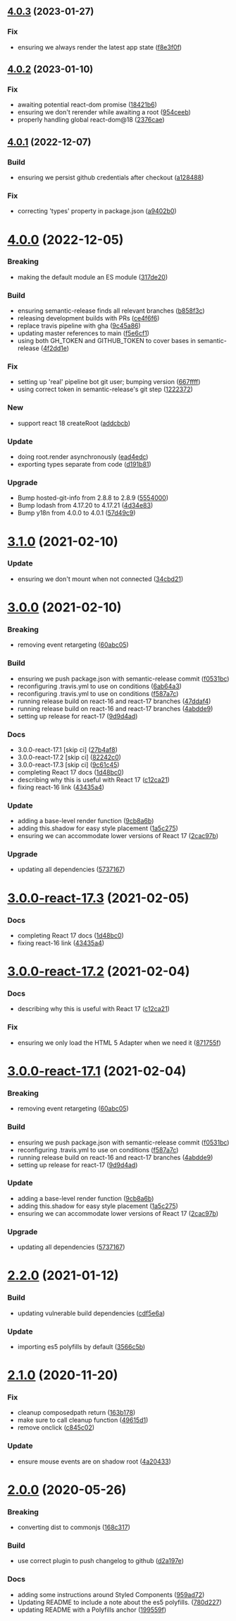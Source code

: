 ## [4.0.3](https://github.com/WTW-IM/react-html-element/compare/v4.0.2...v4.0.3) (2023-01-27)


### Fix

* ensuring we always render the latest app state ([f8e3f0f](https://github.com/WTW-IM/react-html-element/commit/f8e3f0f29ea8a13c8daa9b3fd49cc97858704a17))

## [4.0.2](https://github.com/WTW-IM/react-html-element/compare/v4.0.1...v4.0.2) (2023-01-10)


### Fix

* awaiting potential react-dom promise ([18421b6](https://github.com/WTW-IM/react-html-element/commit/18421b6c0b5106c0252e5d971884f829a5043c76))
* ensuring we don't rerender while awaiting a root ([954ceeb](https://github.com/WTW-IM/react-html-element/commit/954ceeba2f6fc266522329042fe2494527ddc4a5))
* properly handling global react-dom@18 ([2376cae](https://github.com/WTW-IM/react-html-element/commit/2376cae801153d615794265515fb3f4d7ea5ab71))

## [4.0.1](https://github.com/WTW-IM/react-html-element/compare/v4.0.0...v4.0.1) (2022-12-07)


### Build

* ensuring we persist github credentials after checkout ([a128488](https://github.com/WTW-IM/react-html-element/commit/a12848851584b6ae88fd0a0d7a7a523a6dab2aff))

### Fix

* correcting 'types' property in package.json ([a9402b0](https://github.com/WTW-IM/react-html-element/commit/a9402b0578a1e3af8747aa760f76d908bc896c52))

# [4.0.0](https://github.com/WTW-IM/react-html-element/compare/v3.1.0...v4.0.0) (2022-12-05)


### Breaking

* making the default module an ES module ([317de20](https://github.com/WTW-IM/react-html-element/commit/317de20ffbc3badc83dd0c9de8d2d2901a54efd3))

### Build

* ensuring semantic-release finds all relevant branches ([b858f3c](https://github.com/WTW-IM/react-html-element/commit/b858f3cab187f02bd20b0eae415316ca8e6eb24d))
* releasing development builds with PRs ([ce4f6f6](https://github.com/WTW-IM/react-html-element/commit/ce4f6f6c1c22925e9d866f9d3b97d3cabedce475))
* replace travis pipeline with gha ([9c45a86](https://github.com/WTW-IM/react-html-element/commit/9c45a867b10a6606f4ed18a7fcd1d29af796c2df))
* updating master references to main ([f5e6cf1](https://github.com/WTW-IM/react-html-element/commit/f5e6cf124cd0abd6ea88b4d1140f66f1b076bf24))
* using both GH_TOKEN and GITHUB_TOKEN to cover bases in semantic-release ([4f2dd1e](https://github.com/WTW-IM/react-html-element/commit/4f2dd1eb6f9bc7222a999c284c48287124425581))

### Fix

* setting up 'real' pipeline bot git user; bumping version ([667ffff](https://github.com/WTW-IM/react-html-element/commit/667ffff85b968ec8e9728e174c025bd8253e05bb))
* using correct token in semantic-release's git step ([1222372](https://github.com/WTW-IM/react-html-element/commit/12223723690d77878ad7d571f6a09a323da2e577))

### New

* support react 18 createRoot ([addcbcb](https://github.com/WTW-IM/react-html-element/commit/addcbcb52ecb6d99851e955716a9565a7aba5944))

### Update

* doing root.render asynchronously ([ead4edc](https://github.com/WTW-IM/react-html-element/commit/ead4edcbcaca21efabb64541d492b6fc78538783))
* exporting types separate from code ([d191b81](https://github.com/WTW-IM/react-html-element/commit/d191b81d5bc43006edd2213b115916cfeeab51ac))

### Upgrade

* Bump hosted-git-info from 2.8.8 to 2.8.9 ([5554000](https://github.com/WTW-IM/react-html-element/commit/55540006cf0d939dfe84fc48c39c3fad59fe55a9))
* Bump lodash from 4.17.20 to 4.17.21 ([4d34e83](https://github.com/WTW-IM/react-html-element/commit/4d34e8349a80b0f701528a0b5f8b0eb0b6a99b64))
* Bump y18n from 4.0.0 to 4.0.1 ([57d49c9](https://github.com/WTW-IM/react-html-element/commit/57d49c9f1f781e75c4a990f8254c7ee738c46591))

# [3.1.0](https://github.com/WTW-IM/react-html-element/compare/v3.0.0...v3.1.0) (2021-02-10)


### Update

* ensuring we don't mount when not connected ([34cbd21](https://github.com/WTW-IM/react-html-element/commit/34cbd21c8b08c261b7315619a625d524e9519946))

# [3.0.0](https://github.com/WTW-IM/react-html-element/compare/v2.2.0...v3.0.0) (2021-02-10)


### Breaking

* removing event retargeting ([60abc05](https://github.com/WTW-IM/react-html-element/commit/60abc05ffed68591840c7651d0c3a49668c4d040))

### Build

* ensuring we push package.json with semantic-release commit ([f0531bc](https://github.com/WTW-IM/react-html-element/commit/f0531bca4998708fe7e37117e28a4e5ab213cf8c))
* reconfiguring .travis.yml to use on conditions ([6ab64a3](https://github.com/WTW-IM/react-html-element/commit/6ab64a3794bd6fa6c308d7c7567382bba4e54361))
* reconfiguring .travis.yml to use on conditions ([f587a7c](https://github.com/WTW-IM/react-html-element/commit/f587a7cc127ed61413c74cbcfc9f26bc7b015755))
* running release build on react-16 and react-17 branches ([47ddaf4](https://github.com/WTW-IM/react-html-element/commit/47ddaf47a5b3133170c823491196e416d3e7da81))
* running release build on react-16 and react-17 branches ([4abdde9](https://github.com/WTW-IM/react-html-element/commit/4abdde98d68464bd32b0f52acebee9701dde6815))
* setting up release for react-17 ([9d9d4ad](https://github.com/WTW-IM/react-html-element/commit/9d9d4add5f77e7b6089195a357893abc1764a6fe))

### Docs

* 3.0.0-react-17.1 [skip ci] ([27b4af8](https://github.com/WTW-IM/react-html-element/commit/27b4af8ae15ed735d50f78a34d413f686156fdf9))
* 3.0.0-react-17.2 [skip ci] ([82242c0](https://github.com/WTW-IM/react-html-element/commit/82242c0a692566f8486044248d1190d75119b1d7))
* 3.0.0-react-17.3 [skip ci] ([9c61c45](https://github.com/WTW-IM/react-html-element/commit/9c61c4567c65af195acef226b25021a8e48238ca))
* completing React 17 docs ([1d48bc0](https://github.com/WTW-IM/react-html-element/commit/1d48bc0e31df2fa50de84fd930779c6c69cb8006))
* describing why this is useful with React 17 ([c12ca21](https://github.com/WTW-IM/react-html-element/commit/c12ca21c9d0cff0c8636593d15889c641034205a))
* fixing react-16 link ([43435a4](https://github.com/WTW-IM/react-html-element/commit/43435a4ccc425433afabaefd577aff633e0accff))

### Update

* adding a base-level render function ([9cb8a6b](https://github.com/WTW-IM/react-html-element/commit/9cb8a6b5a5a66eafa827dfebe2e83577f7a70b68))
* adding this.shadow for easy style placement ([1a5c275](https://github.com/WTW-IM/react-html-element/commit/1a5c2758acaf3850d67852efe61fa95899f00259))
* ensuring we can accommodate lower versions of React 17 ([2cac97b](https://github.com/WTW-IM/react-html-element/commit/2cac97b4eea0305b018f87f65eca049d79520878))

### Upgrade

* updating all dependencies ([5737167](https://github.com/WTW-IM/react-html-element/commit/5737167f47ffb4b3e99fc7f15e4bd1f987663eb7))

# [3.0.0-react-17.3](https://github.com/WTW-IM/react-html-element/compare/v3.0.0-react-17.2...v3.0.0-react-17.3) (2021-02-05)


### Docs

* completing React 17 docs ([1d48bc0](https://github.com/WTW-IM/react-html-element/commit/1d48bc0e31df2fa50de84fd930779c6c69cb8006))
* fixing react-16 link ([43435a4](https://github.com/WTW-IM/react-html-element/commit/43435a4ccc425433afabaefd577aff633e0accff))

# [3.0.0-react-17.2](https://github.com/WTW-IM/react-html-element/compare/v3.0.0-react-17.1...v3.0.0-react-17.2) (2021-02-04)


### Docs

* describing why this is useful with React 17 ([c12ca21](https://github.com/WTW-IM/react-html-element/commit/c12ca21c9d0cff0c8636593d15889c641034205a))

### Fix

* ensuring we only load the HTML 5 Adapter when we need it ([871755f](https://github.com/WTW-IM/react-html-element/commit/871755fc4b78fc557e77bf3b7bd6048480b3a34d))

# [3.0.0-react-17.1](https://github.com/WTW-IM/react-html-element/compare/v2.2.0...v3.0.0-react-17.1) (2021-02-04)


### Breaking

* removing event retargeting ([60abc05](https://github.com/WTW-IM/react-html-element/commit/60abc05ffed68591840c7651d0c3a49668c4d040))

### Build

* ensuring we push package.json with semantic-release commit ([f0531bc](https://github.com/WTW-IM/react-html-element/commit/f0531bca4998708fe7e37117e28a4e5ab213cf8c))
* reconfiguring .travis.yml to use on conditions ([f587a7c](https://github.com/WTW-IM/react-html-element/commit/f587a7cc127ed61413c74cbcfc9f26bc7b015755))
* running release build on react-16 and react-17 branches ([4abdde9](https://github.com/WTW-IM/react-html-element/commit/4abdde98d68464bd32b0f52acebee9701dde6815))
* setting up release for react-17 ([9d9d4ad](https://github.com/WTW-IM/react-html-element/commit/9d9d4add5f77e7b6089195a357893abc1764a6fe))

### Update

* adding a base-level render function ([9cb8a6b](https://github.com/WTW-IM/react-html-element/commit/9cb8a6b5a5a66eafa827dfebe2e83577f7a70b68))
* adding this.shadow for easy style placement ([1a5c275](https://github.com/WTW-IM/react-html-element/commit/1a5c2758acaf3850d67852efe61fa95899f00259))
* ensuring we can accommodate lower versions of React 17 ([2cac97b](https://github.com/WTW-IM/react-html-element/commit/2cac97b4eea0305b018f87f65eca049d79520878))

### Upgrade

* updating all dependencies ([5737167](https://github.com/WTW-IM/react-html-element/commit/5737167f47ffb4b3e99fc7f15e4bd1f987663eb7))

# [2.2.0](https://github.com/WTW-IM/react-html-element/compare/v2.1.0...v2.2.0) (2021-01-12)


### Build

* updating vulnerable build dependencies ([cdf5e6a](https://github.com/WTW-IM/react-html-element/commit/cdf5e6a4520ef3fe0284c99983e9e428240f0986))

### Update

* importing es5 polyfills by default ([3566c5b](https://github.com/WTW-IM/react-html-element/commit/3566c5ba9deffb304bbba91ced5d92c6d26672a2))

# [2.1.0](https://github.com/WTW-IM/react-html-element/compare/v2.0.0...v2.1.0) (2020-11-20)


### Fix

* cleanup composedpath return ([163b178](https://github.com/WTW-IM/react-html-element/commit/163b17879cfbaea459a015ba1032ffa218aaaff0))
* make sure to call cleanup function ([49615d1](https://github.com/WTW-IM/react-html-element/commit/49615d199126217eb1d046a9f4eac7298b38f766))
* remove onclick ([c845c02](https://github.com/WTW-IM/react-html-element/commit/c845c0293fdaf53da8be52d62eacd43ec6df37ab))

### Update

* ensure mouse events are on shadow root ([4a20433](https://github.com/WTW-IM/react-html-element/commit/4a20433798fb17e7536f7a71aee161cd2f200719))

# [2.0.0](https://github.com/WTW-IM/react-html-element/compare/v1.1.0...v2.0.0) (2020-05-26)


### Breaking

* converting dist to commonjs ([168c317](https://github.com/WTW-IM/react-html-element/commit/168c3177f579b3f8f2a0d99b497098c34e00215b))

### Build

* use correct plugin to push changelog to github ([d2a197e](https://github.com/WTW-IM/react-html-element/commit/d2a197e0da7d3c55c90e20e657d9cc1eab5ee620))

### Docs

* adding some instructions around Styled Components ([959ad72](https://github.com/WTW-IM/react-html-element/commit/959ad72422e35a0531d2c54801208df32b6f1f4b))
* Updating README to include a note about the es5 polyfills. ([780d227](https://github.com/WTW-IM/react-html-element/commit/780d227c9639d5a1012b20fbca0272ab92f06b10))
* updating README with a Polyfills anchor ([199559f](https://github.com/WTW-IM/react-html-element/commit/199559f4647b48360357f561c720591b3e0a1f3b))
